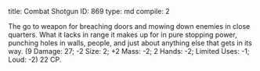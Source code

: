 title:          Combat Shotgun
ID:             869
type:           md
compile:        2



The go to weapon for breaching doors and mowing down enemies in close quarters. What it lacks in range it makes up for in pure stopping power, punching holes in walls, people, and just about anything else that gets in its way. (9 Damage: 27; -2 Size: 2; +2 Mass: -2; 2 Hands: -2; Limited Uses: -1; Loud: -2) 22 CP.